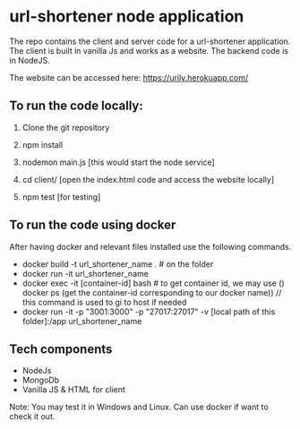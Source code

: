 # url-shortener node application

The repo contains the client and server code for a url-shortener application. The client is built in vanilla Js and works as a website. The backend code is in NodeJS.

The website can be accessed here: https://urily.herokuapp.com/


## To run the code locally:

1. Clone the git repository

2. npm install

3. nodemon main.js [this would start the node service]

4. cd client/ [open the index.html code and access the website locally]

5. npm test [for testing]

## To run the code using docker

After having docker and relevant files installed use the following commands.

*   docker build -t url_shortener_name . # on the folder
*   docker run -it  url_shortener_name
*   docker exec -it [container-id] bash  # to get container id, we may use () docker ps  (get the container-id corresponding to our docker name)) // this command is used to gi to host if needed
*   docker run -it  -p "3001:3000" -p "27017:27017" -v [local path of this folder]:/app url_shortener_name


## Tech components

* NodeJs
* MongoDb
* Vanilla JS & HTML for client

Note: You may test it in Windows and Linux. Can use docker if want to check it out.